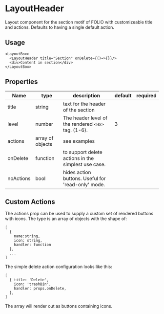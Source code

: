# LayoutHeader
Layout component for the section motif of FOLIO with customizeable title and actions.
Defaults to having a single default action.

## Usage
```
<LayoutBox>
  <LayoutHeader title="Section" onDelete={()=>{}}/>
  <div>Content in section</div>
</LayoutBox>
```

## Properties

Name | type | description | default | required
--- | --- | --- | --- | ---
title | string | text for the header of the section | |
level | number | The header level of the rendered `<Hx>` tag. (1-6). | 3 |
actions | array of objects | see examples | |
onDelete | function | to support delete actions in the simplest use case. | |
noActions | bool | hides action buttons. Useful for 'read-only' mode. | |

## Custom Actions
The actions prop can be used to supply a custom set of rendered buttons with icons. The type is an array of objects with the shape of:
```
[
  {
    name:string,
    icon: string,
    handler: function
  },
  ...
]
```

The simple delete action configuration looks like this:

```
[
  { title: 'Delete',
    icon: 'trashBin',
    handler: props.onDelete,
  },
]
```
The array will render out as buttons containing icons.
